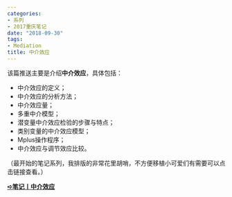 ```yaml
---
categories:
- 系列
- 2017重庆笔记
date: "2018-09-30"
tags:
- Mediation
title: 中介效应
---
```

该篇推送主要是介绍**中介效应**，具体包括：

<!--more-->

- 中介效应的定义；
- 中介效应的分析方法；
- 中介效应量；
- 多重中介模型；
- 潜变量中介效应检验的步骤与特点；
- 类别变量的中介效应模型；
- Mplus操作程序；
- 中介效应与调节效应比较。

（最开始的笔记系列，我排版的非常花里胡哨，不方便移植小可爱们有需要可以点击链接查看。）

[**➪笔记丨中介效应**](https://mp.weixin.qq.com/s?__biz=MzIwMDk1OTM2OQ==&mid=2247484505&idx=1&sn=4c59ae9553a7908c4a5a6a6d286602c9&chksm=96f470bfa183f9a9e24d30adb19c1812c731af5392ecfb03942c255c7c75543f3991ce45ffe1&token=1412599005&lang=zh_CN&scene=21#wechat_redirect)

